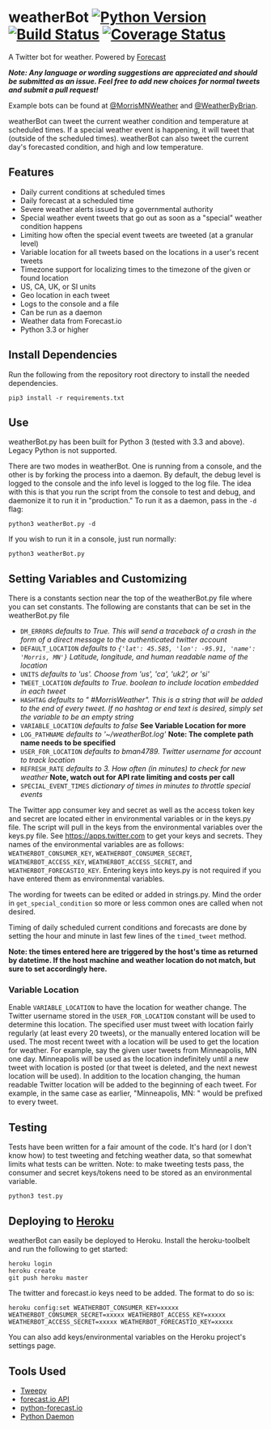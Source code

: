 # weatherBot [![Python Version](https://img.shields.io/badge/python-3.3+-blue.svg)](https://www.python.org) [![Build Status](https://travis-ci.org/bman4789/weatherBot.svg?branch=forecast.io)](https://travis-ci.org/bman4789/weatherBot) [![Coverage Status](https://coveralls.io/repos/bman4789/weatherBot/badge.svg?branch=forecast.io)](https://coveralls.io/r/bman4789/weatherBot?branch=forecast.io)
A Twitter bot for weather. Powered by [Forecast](https://forecast.io)

_**Note: Any language or wording suggestions are appreciated and should be submitted as an issue. Feel free to add new choices for normal tweets and submit a pull request!**_

Example bots can be found at [@MorrisMNWeather](https://twitter.com/MorrisMNWeather) and [@WeatherByBrian](https://twitter.com/WeatherByBrian).

weatherBot can tweet the current weather condition and temperature at scheduled times. If a special weather event is happening, it will tweet that (outside of the scheduled times). weatherBot can also tweet the current day's forecasted condition, and high and low temperature.

## Features
* Daily current conditions at scheduled times
* Daily forecast at a scheduled time
* Severe weather alerts issued by a governmental authority
* Special weather event tweets that go out as soon as a "special" weather condition happens
* Limiting how often the special event tweets are tweeted (at a granular level)
* Variable location for all tweets based on the locations in a user's recent tweets
* Timezone support for localizing times to the timezone of the given or found location
* US, CA, UK, or SI units
* Geo location in each tweet
* Logs to the console and a file
* Can be run as a daemon
* Weather data from Forecast.io
* Python 3.3 or higher

## Install Dependencies
Run the following from the repository root directory to install the needed dependencies.
```shell
pip3 install -r requirements.txt
```

## Use
weatherBot.py has been built for Python 3 (tested with 3.3 and above). Legacy Python is not supported. 

There are two modes in weatherBot. One is running from a console, and the other is by forking the process into a daemon. By default, the debug level is logged to the console and the info level is logged to the log file. The idea with this is that you run the script from the console to test and debug, and daemonize it to run it in "production." To run it as a daemon, pass in the `-d` flag:
```shell
python3 weatherBot.py -d
```
If you wish to run it in a console, just run normally:
```shell
python3 weatherBot.py
```

## Setting Variables and Customizing
There is a constants section near the top of the weatherBot.py file where you can set constants. The following are constants that can be set in the weatherBot.py file
* `DM_ERRORS` *defaults to True. This will send a traceback of a crash in the form of a direct message to the authenticated twitter account*
* `DEFAULT_LOCATION` *defaults to `{'lat': 45.585, 'lon': -95.91, 'name': 'Morris, MN'}` Latitude, longitude, and human readable name of the location*
* `UNITS` *defaults to 'us'. Choose from 'us', 'ca', 'uk2', or 'si'*
* `TWEET_LOCATION` *defaults to True. boolean to include location embedded in each tweet*
* `HASHTAG` *defaults to " #MorrisWeather". This is a string that will be added to the end of every tweet. If no hashtag or end text is desired, simply set the variable to be an empty string*
* `VARIABLE_LOCATION` *defaults to false* **See Variable Location for more**
* `LOG_PATHNAME` *defaults to '~/weatherBot.log'* **Note: The complete path name needs to be specified**
* `USER_FOR_LOCATION` *defaults to bman4789. Twitter username for account to track location*
* `REFRESH_RATE` *defaults to 3. How often (in minutes) to check for new weather* **Note, watch out for API rate limiting and costs per call**
* `SPECIAL_EVENT_TIMES` *dictionary of times in minutes to throttle special events*


The Twitter app consumer key and secret as well as the access token key and secret are located either in environmental variables or in the keys.py file. The script will pull in the keys from the environmental variables over the keys.py file. See https://apps.twitter.com to get your keys and secrets.
They names of the environmental variables are as follows: `WEATHERBOT_CONSUMER_KEY`, `WEATHERBOT_CONSUMER_SECRET`, `WEATHERBOT_ACCESS_KEY`, `WEATHERBOT_ACCESS_SECRET`, and `WEATHERBOT_FORECASTIO_KEY`. Entering keys into keys.py is not required if you have entered them as environmental variables.

The wording for tweets can be edited or added in strings.py. Mind the order in `get_special_condition` so more or less common ones are called when not desired.

Timing of daily scheduled current conditions and forecasts are done by setting the hour and minute in last few lines of the `timed_tweet` method.

**Note: the times entered here are triggered by the host's time as returned by datetime. If the host machine and weather location do not match, but sure to set accordingly here.**

### Variable Location
Enable `VARIABLE_LOCATION` to have the location for weather change. The Twitter username stored in the `USER_FOR_LOCATION` constant will be used to determine this location. The specified user must tweet with location fairly regularly (at least every 20 tweets), or the manually entered location will be used. The most recent tweet with a location will be used to get the location for weather.
For example, say the given user tweets from Minneapolis, MN one day. Minneapolis will be used as the location indefinitely until a new tweet with location is posted (or that tweet is deleted, and the next newest location will be used).
In addition to the location changing, the human readable Twitter location will be added to the beginning of each tweet. For example, in the same case as earlier, "Minneapolis, MN: " would be prefixed to every tweet.

## Testing
Tests have been written for a fair amount of the code. It's hard (or I don't know how) to test tweeting and fetching weather data, so that somewhat limits what tests can be written. Note: to make tweeting tests pass, the consumer and secret keys/tokens need to be stored as an environmental variable.
```shell
python3 test.py
```

## Deploying to [Heroku](https://www.heroku.com/)
weatherBot can easily be deployed to Heroku. Install the heroku-toolbelt and run the following to get started:
```shell
heroku login
heroku create
git push heroku master
```
The twitter and forecast.io keys need to be added. The format to do so is:
```shell
heroku config:set WEATHERBOT_CONSUMER_KEY=xxxxx WEATHERBOT_CONSUMER_SECRET=xxxxx WEATHERBOT_ACCESS_KEY=xxxxx WEATHERBOT_ACCESS_SECRET=xxxxx WEATHERBOT_FORECASTIO_KEY=xxxxx
```
You can also add keys/environmental variables on the Heroku project's settings page.

## Tools Used
* [Tweepy](https://github.com/tweepy/tweepy)
* [forecast.io API](https://developer.forecast.io)
* [python-forecast.io](https://github.com/ZeevG/python-forecast.io)
* [Python Daemon](https://pypi.python.org/pypi/python-daemon/)